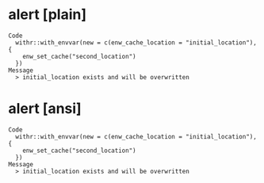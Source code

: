 # alert [plain]

    Code
      withr::with_envvar(new = c(enw_cache_location = "initial_location"), {
        enw_set_cache("second_location")
      })
    Message
      > initial_location exists and will be overwritten

# alert [ansi]

    Code
      withr::with_envvar(new = c(enw_cache_location = "initial_location"), {
        enw_set_cache("second_location")
      })
    Message
      > initial_location exists and will be overwritten

